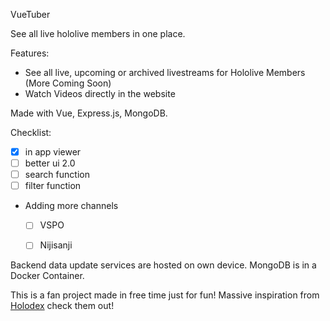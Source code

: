 VueTuber

See all live hololive members in one place.

Features:
- See all live, upcoming or archived livestreams for Hololive Members (More Coming Soon)
- Watch Videos directly in the website

Made with Vue, Express.js, MongoDB.

Checklist:
- [x] in app viewer
- [ ] better ui 2.0
- [ ] search function
- [ ] filter function

- Adding more channels
  - [ ] VSPO
  - [ ] Nijisanji


Backend data update services are hosted on own device.
MongoDB is in a Docker Container.

This is a fan project made in free time just for fun!
Massive inspiration from [Holodex](www.holodex.net) check them out!
